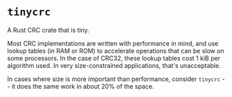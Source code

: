 # `tinycrc`

A Rust CRC crate that is tiny.

Most CRC implementations are written with performance in mind, and use lookup
tables (in RAM or ROM) to accelerate operations that can be slow on some
processors. In the case of CRC32, these lookup tables cost 1 kiB per algorithm
used. In very size-constrained applications, that's unacceptable.

In cases where size is more important than performance, consider `tinycrc` -- it
does the same work in about 20% of the space.
